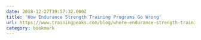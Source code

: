 ```yaml
---
date: 2018-12-27T19:57:32.000Z
title: 'How Endurance Strength Training Programs Go Wrong'
url: https://www.trainingpeaks.com/blog/where-endurance-strength-training-programs-often-go-wrong/
category: bookmark
---
```

